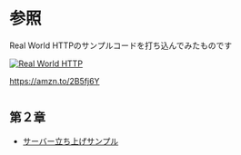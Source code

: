 
# 参照
Real World HTTPのサンプルコードを打ち込んでみたものです

[![Real World HTTP](https://images-na.ssl-images-amazon.com/images/I/51QmXZytvLL._SX389_BO1,204,203,200_.jpg)](https://amzn.to/2B5fj6Y)

https://amzn.to/2B5fj6Y

# 

## 第２章
- [サーバー立ち上げサンプル](/02/run_server)
